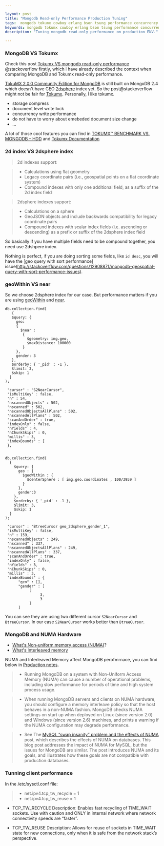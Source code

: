 ```yaml
---

layout: post
title: "Mongodb Read-only Performance Production Tuning"
tags:  mongodb tokumx cowboy erlang bson tsung performance concurrency
keywords: mongodb tokumx cowboy erlang bson tsung performance concurrency
description: "Tuning mongodb read-only performance on production ENV."

---
```


### MongoDB VS Tokumx
Check this post [Tokumx VS mongodb read-only performance](http://stackoverflow.com/questions/27359394/tokumx-vs-mongodb-read-performance) @stackoverflow firstly, which I have already described the context when comparing MongoDB and Tokumx read-only performance.

[TokuMX 2.0.0 Community Edition for MongoDB](http://www.tokutek.com/tokumx-for-mongodb/download-community/) is still built on MongoDB 2.4 which doesn't have GEO [2dsphere](http://docs.mongodb.org/manual/core/2dsphere/) index yet. So the post@stackoverflow might not be fair for [Tokumx](http://www.tokutek.com/tokumx-for-mongodb/). Personally, I like tokumx. 

- storage compress
- document level write lock
- concurrency write performance
- do not have to worry about emebeded document size change
- ...

A lot of those cool features you can find in [TOKUMX™ BENCHMARK VS. MONGODB – HDD](http://www.tokutek.com/tokumx-for-mongodb/hdd-benchmarks/) and [Tokumx Documentation](http://docs.tokutek.com/tokumx/)

### 2d index VS 2dsphere index

> 2d indexes support:

> - Calculations using flat geometry 
> - Legacy coordinate pairs (i.e., geospatial points on a flat coordinate system)
> - Compound indexes with only one additional field, as a suffix of the 2d index field

> 2dsphere indexes support:

> - Calculations on a sphere
> - GeoJSON objects and include backwards compatibility for legacy coordinate pairs
> - Compound indexes with scalar index fields (i.e. ascending or descending) as a prefix or suffix of the 2dsphere index field

So basically if you have multiple fields need to be compound together, you need use 2dshpere index.

Nothing is perfect, if you are doing sorting some fields, like `id desc`, you will have the [geo query with sort performance] issue(http://stackoverflow.com/questions/12908871/mongodb-geospatial-query-with-sort-performance-issues).


### geoWithin VS near
So we choose 2dsphere index for our case. But performance matters if you are using [geoWithin](http://docs.mongodb.org/manual/reference/operator/query/geoWithin/#op._S_geoWithin) and [near](http://docs.mongodb.org/manual/reference/operator/query/near/#op._S_near).


	db.collection.find(
	   {
	   $query: {
	     geo:
	     {
	       $near :
	        {
	          $geometry: img.geo,
	          $maxDistance: 100000
	        }
	     },
	     gender: 3
	   },
	   $orderby: { '_pid' : -1 },
	   $limit: 3,
	   $skip: 1
	  }
	);

     "cursor" : "S2NearCursor",
     "isMultiKey" : false,
     "n" : 54,
     "nscannedObjects" : 502,
     "nscanned" : 502,
     "nscannedObjectsAllPlans" : 502,
     "nscannedAllPlans" : 502,
     "scanAndOrder" : true,
     "indexOnly" : false,
     "nYields" : 4,
     "nChunkSkips" : 0,
     "millis" : 3,
     "indexBounds" : {
     },


	db.collection.find(
	  {
	    $query: {
	      geo : {
	        $geoWithin : {
	          $centerSphere : [ img.geo.coordinates , 100/3959 ]
	        }
	      },
	      gender:3
	    },
	    $orderby: { '_pid' : -1 },
	    $limit: 3,
	    $skip: 1
	  }
	);

     "cursor" : "BtreeCursor geo_2dsphere_gender_1",
     "isMultiKey" : false,
     "n" : 159,
     "nscannedObjects" : 249,
     "nscanned" : 337,
     "nscannedObjectsAllPlans" : 249,
     "nscannedAllPlans" : 337,
     "scanAndOrder" : true,
     "indexOnly" : false,
     "nYields" : 3,
     "nChunkSkips" : 0,
     "millis" : 3,
     "indexBounds" : {
          "geo" : [],
          "gender" : [
               [
                    3,
                    3
               ]
          ]

You can see they are using two different cursor `S2NearCursor` and `BtreeCursor`. In our case `S2NearCursor` works better than `BtreeCursor`.

### MongoDB and NUMA Hardware

- [What's Non-uniform memory access (NUMA)](http://en.wikipedia.org/wiki/Non-uniform_memory_access)?
- [What's Interleaved memory](http://en.wikipedia.org/wiki/Interleaved_memory)

NUMA and Interleaved Memory affect MongoDB perofmrnace, you can find below in [Production notes](http://docs.mongodb.org/manual/administration/production-notes/).

> - Running MongoDB on a system with Non-Uniform Access Memory (NUMA) can cause a number of operational problems, including slow performance for periods of time and high system process usage.

> - When running MongoDB servers and clients on NUMA hardware, you should configure a memory interleave policy so that the host behaves in a non-NUMA fashion. MongoDB checks NUMA settings on start up when deployed on Linux (since version 2.0) and Windows (since version 2.6) machines, and prints a warning if the NUMA configuration may degrade performance.

> - See The [MySQL “swap insanity” problem and the effects of NUMA](http://jcole.us/blog/archives/2010/09/28/mysql-swap-insanity-and-the-numa-architecture/) post, which describes the effects of NUMA on databases. This blog post addresses the impact of NUMA for MySQL, but the issues for MongoDB are similar. The post introduces NUMA and its goals, and illustrates how these goals are not compatible with production databases.

### Tunning client performance 
In the /etc/sysctl.conf file:

> - net.ipv4.tcp_tw_recycle = 1
> - net.ipv4.tcp_tw_reuse = 1

- TCP_TW_RECYCLE Description: Enables fast recycling of TIME_WAIT sockets. Use with caution and ONLY in internal network where network connectivity speeds are “faster”.

- TCP_TW_REUSE Description: Allows for reuse of sockets in TIME_WAIT state for new connections, only when it is safe from the network stack’s perspective.

